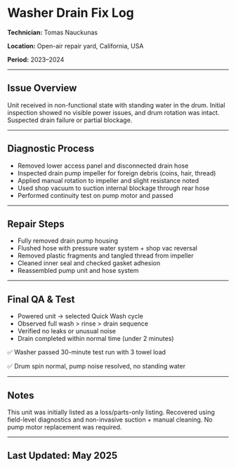 # Washer Drain Fix Log

**Technician:** Tomas Nauckunas

**Location:** Open-air repair yard, California, USA

**Period:** 2023–2024

---

## Issue Overview

Unit received in non-functional state with standing water in the drum. Initial inspection showed no visible power issues, and drum rotation was intact. Suspected drain failure or partial blockage.

---

## Diagnostic Process

* Removed lower access panel and disconnected drain hose
* Inspected drain pump impeller for foreign debris (coins, hair, thread)
* Applied manual rotation to impeller and slight resistance noted
* Used shop vacuum to suction internal blockage through rear hose
* Performed continuity test on pump motor and passed

---

## Repair Steps

* Fully removed drain pump housing
* Flushed hose with pressure water system + shop vac reversal
* Removed plastic fragments and tangled thread from impeller
* Cleaned inner seal and checked gasket adhesion
* Reassembled pump unit and hose system

---

## Final QA & Test

* Powered unit → selected Quick Wash cycle
* Observed full wash > rinse > drain sequence
* Verified no leaks or unusual noise
* Drain completed within normal time (under 2 minutes)


✅ Washer passed 30-minute test run with 3 towel load

✅ Drum spin normal, pump noise resolved, no standing water

---

## Notes

This unit was initially listed as a loss/parts-only listing. Recovered using field-level diagnostics and non-invasive suction + manual cleaning. No pump motor replacement was required.

---

## Last Updated: May 2025
